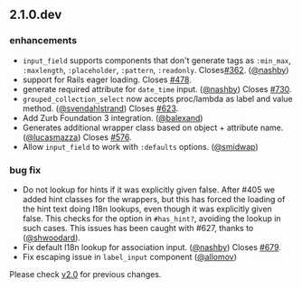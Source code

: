 ## 2.1.0.dev

### enhancements
  * `input_field` supports components that don't generate tags
    as `:min_max`, `:maxlength`, `:placeholder`, `:pattern`, `:readonly`.
    Closes[#362](https://github.com/plataformatec/simple_form/issues/632).
    ([@nashby](https://github.com/nashby))
  * support for Rails eager loading.
    Closes [#478](https://github.com/plataformatec/simple_form/issues/478).
  * generate required attribute for `date_time` input.
    ([@nashby](https://github.com/nashby))
    Closes [#730](https://github.com/plataformatec/simple_form/issues/730).
  * `grouped_collection_select` now accepts proc/lambda as label and value method.
    ([@svendahlstrand](https://github.com/svendahlstrand))
    Closes [#623](https://github.com/plataformatec/simple_form/issues/623).
  * Add Zurb Foundation 3 integration.
    ([@balexand](https://github.com/balexand))
  * Generates additional wrapper class based on object + attribute name.
    ([@lucasmazza](https://github.com/lucasmazza))
    Closes [#576](https://github.com/plataformatec/simple_form/issues/576).
  * Allow `input_field` to work with `:defaults` options.
    ([@smidwap](https://github.com/smidwap))

### bug fix
  * Do not lookup for hints if it was explicitly given false.
  After #405 we added hint classes for the wrappers, but this has forced the
  loading of the hint text doing I18n lookups, even though it was explicitly
  given false. This checks for the option in `#has_hint?`, avoiding the lookup
  in such cases. This issues has been caught with #627, thanks to
  ([@shwoodard](https://github.com/shwoodard)).
  * Fix default I18n lookup for association input.
  ([@nashby](https://github.com/nashby))
  Closes [#679](https://github.com/plataformatec/simple_form/issues/679).
  * Fix escaping issue in `label_input` component
  ([@allomov](https://github.com/allomov))

Please check [v2.0](https://github.com/plataformatec/simple_form/blob/v2.0/CHANGELOG.md) for previous changes.
